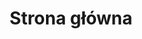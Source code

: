 ---
# GLOBAL 
layout: index
page_type: index
title: Strona główna
published: true

#SEO
seo_title:  Projektujemy i rozwijamy aplikacje internetowe
seo_description: |-
  Projektujemy i rozwijamy dedykowane aplikacje internetowe. Oferujemy usługi z zakresu Web Development i Product Design.

#HREFLANGS
display_hreflangs: false
hreflangs:
  -
    lang: x-default
    link: https://projets.io
  -
    lang: en
    link: https://projets.io

#MENU 
top_line:
  menu_title: Strona główna
  cta_title:

#SETTINGS
show_contact_in_footer: true

# INDEX layout
header:
  main_photo: /uploads/strona-glowna-OG-image.jpg

cta_buttons:
  - name: Wyceń projekt
    link: /kontakt.html
  - name: Wyceń projekt
    link: /kontakt.html
  - name: Wyceń projekt
    link: /kontakt.html

header_slider:
  -
    name: Sklep internetowy manwoman.co
    title: <strong>+600 000 produktów</strong> i&nbsp;setki największych marek w jednym miejscu
    content: Nowoczesny portal stworzony dla miłośników mody, który gromadzi tysiące produktów i setki marek. Łatwe wyszukiwanie, przejrzysty proces zakupowy i nowoczesny design czynią serwis przyjaznym użytkownikom.
    photo: /uploads/manwoman-header-slider.png
    link: /realizacje/sklep-internetowy-manwoman-co.html
    cta: Przeczytaj o sukcesie sklepu

services_section:
  title: Projektujemy i rozwijamy aplikacje internetowe
  cta: Dowiedz się wiecej
  link: /uslugi.html
  content: Chcesz założyć sklep internetowy? Potrzebujesz użytecznej aplikacji dopasowanej do potrzeb użytkowników? A może interesuje Cię identyfikacja wizualna, która wyróżni Twój biznes na tle konkurencji? Sprawdź, jak możemy Ci pomóc.
  icon: 
  services:
    -
      title: Web development
      icon: /uploads/icon-lg-web-development.svg
      content: Projektujemy nowoczesne dedykowane aplikacje oraz sklepy internetowe. Wprowadzamy rozwiązania zgodne z najnowszymi trendami - odpowiadające na różne potrzeby biznesowe.
      pages:
        - _services/aplikacje-internetowe.md
        - _services/sklepy-internetowe.md
    -
      title: Product design
      icon: /uploads/icon-lg-product-design.svg
      content: Tworzymy projekty, które zaskakują klientów swoją skutecznością, przyciągają ich uwagę i gwarantuję wyłącznie pozytywne doświadczenia oraz praktyczne korzyści. 
      pages:
        - _services/ux-ui.md
        - _services/branding.md

testimonials_section:
  title: Opinie klientów są dla nas najważniejsze
  cta: 
  link: 
  content:
  icon: /uploads/icon-sm-reviews.svg

case_studies_section:
  title: Historie sukcesów
  cta: 
  link: 
  content:
  icon: /uploads/icon-sm-grow.svg
---